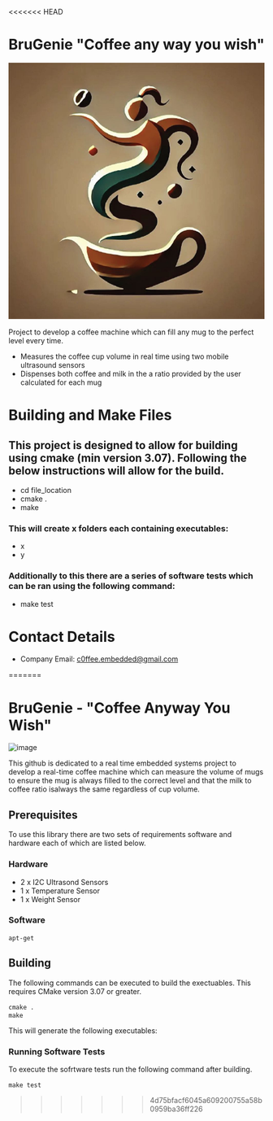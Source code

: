 <<<<<<< HEAD
# BruGenie "Coffee any way you wish" 

<img width="557" alt="image" src="https://github.com/L-A-F-987/BruGenie/blob/main/BruGenie_logo_round.jpg">

Project to develop a coffee machine which can fill any mug to the perfect level every time.

- Measures the coffee cup volume in real time using two mobile ultrasound sensors
- Dispenses both coffee and milk in the a ratio provided by the user calculated for each mug

# Building and Make Files

## This project is designed to allow for building using cmake (min version 3.07). Following the below instructions will allow for the build.

- cd file_location
- cmake . 
- make

### This will create x folders each containing executables:

- x
- y

### Additionally to this there are a series of software tests which can be ran using the following command:

- make test 

# Contact Details 

- Company Email: c0ffee.embedded@gmail.com


 
=======
# BruGenie - "Coffee Anyway You Wish"

<img width="275" alt="image" src="https://github.com/user-attachments/assets/e5be9778-61db-4848-8f4d-f0941952f0f3">

This github is dedicated to a real time embedded systems project to develop a real-time coffee machine which can measure the volume of mugs to ensure the mug is always filled to the correct level and that the milk to coffee ratio isalways the same regardless of cup volume.

## Prerequisites

To use this library there are two sets of requirements software and hardware each of which are listed below.

### Hardware

- 2 x I2C Ultrasond Sensors
- 1 x Temperature Sensor
- 1 x Weight Sensor

### Software

```
apt-get 
```

## Building 
The following commands can be executed to build the exectuables. This requires CMake version 3.07 or greater.


```
cmake .
make
```
This will generate the following executables:

### Running Software Tests

To execute the sofrtware tests run the following command after building.

```
make test
```



>>>>>>> 4d75bfacf6045a609200755a58b0959ba36ff226


